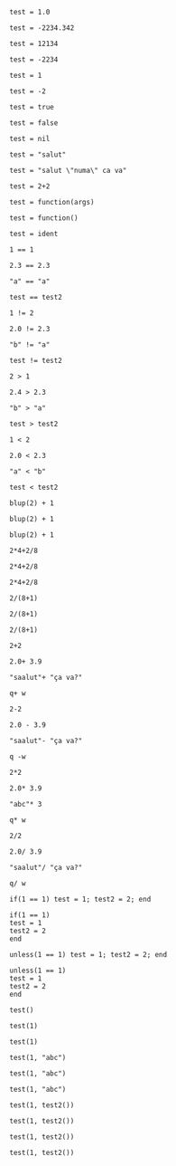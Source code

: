 
```
test = 1.0
```

```
test = -2234.342
```

```
test = 12134
```

```
test = -2234
```

```
test = 1
```

```
test = -2
```

```
test = true
```

```
test = false
```

```
test = nil
```

```
test = "salut"
```

```
test = "salut \"numa\" ca va"
```

```
test = 2+2
```

```
test = function(args)
```

```
test = function()
```

```
test = ident
```

```
1 == 1
```

```
2.3 == 2.3
```

```
"a" == "a"
```

```
test == test2
```

```
1 != 2
```

```
2.0 != 2.3
```

```
"b" != "a"
```

```
test != test2
```

```
2 > 1
```

```
2.4 > 2.3
```

```
"b" > "a"
```

```
test > test2
```

```
1 < 2
```

```
2.0 < 2.3
```

```
"a" < "b"
```

```
test < test2
```

```
blup(2) + 1
```

```
blup(2) + 1
```

```
blup(2) + 1
```

```
2*4+2/8
```

```
2*4+2/8
```

```
2*4+2/8
```

```
2/(8+1)
```

```
2/(8+1)
```

```
2/(8+1)
```

```
2+2
```

```
2.0+ 3.9
```

```
"saalut"+ "ça va?"
```

```
q+ w
```

```
2-2
```

```
2.0 - 3.9
```

```
"saalut"- "ça va?"
```

```
q -w
```

```
2*2
```

```
2.0* 3.9
```

```
"abc"* 3
```

```
q* w
```

```
2/2
```

```
2.0/ 3.9
```

```
"saalut"/ "ça va?"
```

```
q/ w
```

```
if(1 == 1) test = 1; test2 = 2; end
```

```
if(1 == 1)
test = 1
test2 = 2
end
```

```
unless(1 == 1) test = 1; test2 = 2; end
```

```
unless(1 == 1)
test = 1
test2 = 2
end
```

```
test()
```

```
test(1)
```

```
test(1)
```

```
test(1, "abc")
```

```
test(1, "abc")
```

```
test(1, "abc")
```

```
test(1, test2())
```

```
test(1, test2())
```

```
test(1, test2())
```

```
test(1, test2())
```
